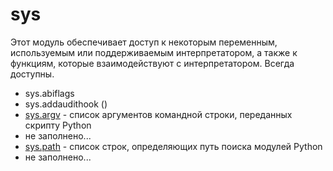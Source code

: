 # sys

Этот модуль обеспечивает доступ к некоторым переменным, используемым или поддерживаемым интерпретатором, а также к функциям, которые взаимодействуют с интерпретатором. Всегда доступны.

* sys.abiflags
* sys.addaudithook \(\)
* [sys.argv](https://treasuremaster.gitbook.io/python-docs/sluzhby-sredy-vypolneniya-python/sys/sys.argv) - список аргументов командной строки, переданных скрипту Python
* не заполнено...
* [sys.path](https://treasuremaster.gitbook.io/python-docs/sluzhby-sredy-vypolneniya-python/sys/sys.path) - список строк, определяющих путь поиска модулей Python
* не заполнено...



